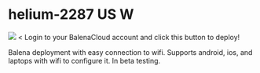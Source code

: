 # helium-2287 US W

[![](https://www.balena.io/deploy.png)](https://dashboard.balena-cloud.com/deploy?repoUrl=https://github.com/bottxrnife/helium-2287-w)
< Login to your BalenaCloud account and click this button to deploy!


Balena deployment with easy connection to wifi. Supports android, ios, and laptops with wifi to configure it. In beta testing.

